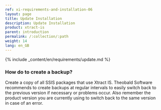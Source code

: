 ```yaml
---
ref: xi-requirements-and-installation-06
layout: page
title: Update Installation
description: Update Installation
product: xtract-is
parent: introduction
permalink: /:collection/:path
weight: 14
lang: en_GB
---
```


{% include _content/en/requirements/update.md %}

### How do to create a backup?
Create a copy of all SSIS packages that use Xtract IS.
Theobald Software recommends to create backups at regular intervals to easily switch back to the previous version if necessary or problems occur.
Also remember the product version you are currently using to switch back to the same version in case of an error.